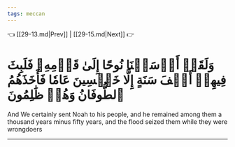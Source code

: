 ```yaml
---
tags: meccan
---
```


👈 [[29-13.md|Prev]] | [[29-15.md|Next]] 👉

# وَلَقَدۡ أَرۡسَلۡنَا نُوحًا إِلَىٰ قَوۡمِهِۦ فَلَبِثَ فِيهِمۡ أَلۡفَ سَنَةٍ إِلَّا خَمۡسِينَ عَامٗا فَأَخَذَهُمُ ٱلطُّوفَانُ وَهُمۡ ظَٰلِمُونَ

And We certainly sent Noah to his people, and he remained among them a thousand years minus fifty years, and the flood seized them while they were wrongdoers

---

